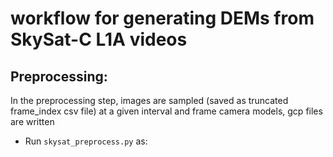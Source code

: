 # workflow for generating DEMs from SkySat-C L1A videos

## Preprocessing:

In the preprocessing step, images are sampled (saved as truncated frame_index csv file) at a given interval and frame camera models, gcp files are written 
- Run `skysat_preprocess.py` as: 

